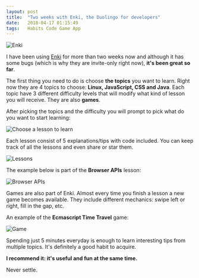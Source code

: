 ```yaml
---
layout: post
title:  "Two weeks with Enki, the Duolingo for developers"
date:   2018-04-17 01:15:49
tags:   Habits Code Game App
---
```


![Enki](/content/images/2016/01/enki.png)

I have been using [Enki](https://www.enki.com/) for more than two weeks now and although it has some bugs (which is why they are invite-only right now), **it's been great so far**.

The first thing you need to do is choose **the topics** you want to learn. Right now they are 4 topics to choose: **Linux, JavaScript, CSS and Java**. Each topic have 3 different difficulty levels that will modify what kind of lesson you will receive. They are also **games**.

After picking the topics and the difficulty you will prompt to pick what do you want to start learning:

![Choose a lesson to learn](/content/images/2016/01/topics-selection.png)

Each lesson consist of 5 explanations/tips with code included. You can keep track of all the lessons and even share or star them.

![Lessons](/content/images/2016/01/lessons-2.png)

The example below is part of the **Browser APIs** lesson:

![Browser APIs](/content/images/2016/01/browser.png)

Games are also part of Enki. Almost every time you finish a lesson a new game becomes available. They include different mechanics: swipe left or right, fill in the gap, etc.

An example of the **Ecmascript Time Travel** game:

![Game](/content/images/2016/01/game-2.png)

Spending just 5 minutes everyday is enough to learn interesting tips from multiple topics. It's definitely a good habit to acquire.

**I recommend it: it's useful and fun at the same time.**

Never settle.




